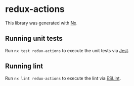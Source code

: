 # redux-actions

This library was generated with [Nx](https://nx.dev).

## Running unit tests

Run `nx test redux-actions` to execute the unit tests via [Jest](https://jestjs.io).

## Running lint

Run `nx lint redux-actions` to execute the lint via [ESLint](https://eslint.org/).
